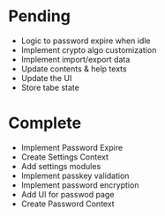 # Pending
- Logic to password expire when idle
- Implement crypto algo customization
- Implement import/export data
- Update contents & help texts
- Update the UI
- Store tabe state

# Complete
- Implement Password Expire
- Create Settings Context
- Add settings modules
- Implement passkey validation
- Implement password encryption
- Add UI for passwod page
- Create Password Context